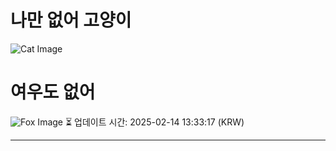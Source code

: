 
# 나만 없어 고양이

![Cat Image](https://cdn2.thecatapi.com/images/2n9.jpg)

# 여우도 없어
![Fox Image](https://randomfox.ca/images/85.jpg)
⏳ 업데이트 시간: 2025-02-14 13:33:17 (KRW)

---
